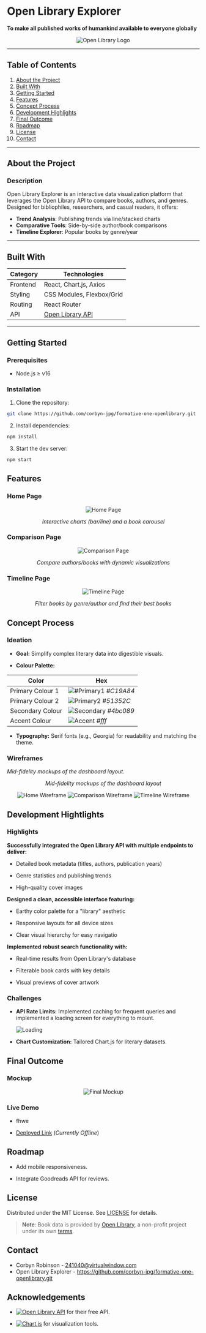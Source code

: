 # Open Library Explorer

**To make all published works of humankind available to everyone globally**

<div align="center">
  <img src="https://github.com/user-attachments/assets/d5f5734c-cc27-425b-acad-cf0545f24fb2" alt="Open Library Logo">
</div>

---

## Table of Contents

1. [About the Project](#about-the-project)
2. [Built With](#built-with)
3. [Getting Started](#getting-started)
4. [Features](#features)
5. [Concept Process](#concept-process)
6. [Development Highlights](#development-highlights)
7. [Final Outcome](#final-outcome)
8. [Roadmap](#roadmap)
9. [License](#license)
10. [Contact](#contact)

---

## About the Project

### Description
Open Library Explorer is an interactive data visualization platform that leverages the Open Library API to compare books, authors, and genres. Designed for bibliophiles, researchers, and casual readers, it offers:

- **Trend Analysis**: Publishing trends via line/stacked charts
- **Comparative Tools**: Side-by-side author/book comparisons
- **Timeline Explorer**: Popular books by genre/year

---

## Built With

| Category       | Technologies                          |
|----------------|---------------------------------------|
| Frontend       | React, Chart.js, Axios                |
| Styling        | CSS Modules, Flexbox/Grid             |
| Routing        | React Router                         |
| API            | [Open Library API](https://openlibrary.org/developers/api) |

---

## Getting Started

### Prerequisites
- Node.js ≥ v16

### Installation
1. Clone the repository:
```bash
git clone https://github.com/corbyn-jpg/formative-one-openlibrary.git
```
2. Install dependencies:
```bash
npm install
```
   
3. Start the dev server:
```bash
npm start
```

## Features
### Home Page
<div align="center"> <img src="https://github.com/user-attachments/assets/4c111c7a-04fe-4c9b-95f0-585f5119b66e" alt="Home Page"> 
   <p><em>Interactive charts (bar/line) and a book carousel</em></p> </div>

### Comparison Page
<div align="center"> <img src="https://github.com/user-attachments/assets/87167a99-0550-4125-9ddd-7d901abd2d05" alt="Comparison Page"> 
   <p><em>Compare authors/books with dynamic visualizations</em></p> </div>

### Timeline Page
<div align="center"> <img src="https://github.com/user-attachments/assets/da13584d-6fd8-4e01-a5e1-43fd4bf4811d" alt="Timeline Page"> 
   <p><em>Filter books by genre/author and find their best books</em></p> </div>
   
## Concept Process
### Ideation
- **Goal:** Simplify complex literary data into digestible visuals.

- **Colour Palette:**

| Color             | Hex                                                                |
| ----------------- | ------------------------------------------------------------------ |
| Primary Colour 1 | ![#Primary1](https://github.com/user-attachments/assets/80d6131f-42e8-424f-8f82-f733decb1b45) <em>#C19A84</em> |
| Primary Colour 2 | ![Primary2](https://github.com/user-attachments/assets/d4c413d8-b04e-41b6-beb8-02ce304ea4b3) <em>#51352C</em> |
| Secondary Colour | ![Secondary](https://github.com/user-attachments/assets/f9fb6174-6d8d-4948-9446-658e9526c6fe) <em>#4bc089</em> | 
| Accent Colour | ![Accent](https://github.com/user-attachments/assets/f406d3b3-249b-4f88-aaad-6e13c9acb027) <em>#fff</em> |

- **Typography:** Serif fonts (e.g., Georgia) for readability and matching the theme.

### Wireframes
<em>Mid-fidelity mockups of the dashboard layout.</em>

<div align="center"> <p><em>Mid-fidelity mockups of the dashboard layout</em></p> 
   <img src="https://github.com/user-attachments/assets/7564b90e-9bd5-40da-a007-469b341afedf" alt="Home Wireframe"> 
   <img src="https://github.com/user-attachments/assets/ad49d183-881f-4274-bdea-87f05701703c" alt="Comparison Wireframe"> 
   <img src="https://github.com/user-attachments/assets/105fafb1-9e6a-4fe9-9480-6ff66dd72a48" alt="Timeline Wireframe"> </div>


## Development Hightlights
### Highlights
**Successfully integrated the Open Library API with multiple endpoints to deliver:**

- Detailed book metadata (titles, authors, publication years)

- Genre statistics and publishing trends

- High-quality cover images

**Designed a clean, accessible interface featuring:**

- Earthy color palette for a "library" aesthetic

- Responsive layouts for all device sizes

- Clear visual hierarchy for easy navigatio

**Implemented robust search functionality with:**

- Real-time results from Open Library's database

- Filterable book cards with key details

- Visual previews of cover artwork

### Challenges
- **API Rate Limits:** Implemented caching for frequent queries and implemented a loading screen for everything to mount.

  ![Loading](https://github.com/user-attachments/assets/0132f3c2-5708-4a5f-a946-ccc57f98c0f5)

- **Chart Customization:** Tailored Chart.js for literary datasets.

## Final Outcome
### Mockup
<div align="center"> <img src="https://github.com/user-attachments/assets/bafe3a76-7540-423b-b4a9-9ea0fe24feb0" alt="Final Mockup"> </div>

### Live Demo
- fhwe

- [Deployed Link](http://localhost:3001/home) (<em>Currently Offline</em>)

## Roadmap
- Add mobile responsiveness.

- Integrate Goodreads API for reviews.

## License
Distributed under the MIT License. See [LICENSE](./LICENSE) for details.  

> **Note**: Book data is provided by [Open Library](https://openlibrary.org), a non-profit project under its own [terms](https://openlibrary.org/terms).

## Contact
- Corbyn Robinson - 241040@virtualwindow.com
- Open Library Explorer - https://github.com/corbyn-jpg/formative-one-openlibrary.git

## Acknowledgements
- [![Open Library API](https://img.shields.io/badge/Powered_by-Open_Library-ff69b4?logo=openlibrary)](https://openlibrary.org/developers/api) for their free API.

- [![Chart.js](https://img.shields.io/badge/Visualization-Chart.js-FF6384?logo=chart.js)](https://www.chartjs.org) for visualization tools.

